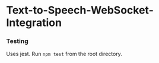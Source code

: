 # Text-to-Speech-WebSocket-Integration

### Testing
Uses jest. Run `npm test` from the root directory. 